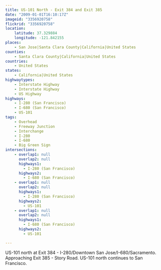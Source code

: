 ```yaml
---
title: US-101 North - Exit 384 and Exit 385
date: "2009-01-01T16:10:17Z"
imageid: "3356920758"
flickrid: "3356920758"
location:
    latitude: 37.329884
    longitude: -121.842155
places:
    - San Jose|Santa Clara County|California|United States
counties:
    - Santa Clara County|California|United States
countries:
    - United States
states:
    - California|United States
highwaytypes:
    - Interstate Highway
    - Interstate Highway
    - US Highway
highways:
    - I-280 (San Francisco)
    - I-680 (San Francisco)
    - US-101
tags:
    - Overhead
    - Freeway Junction
    - Interchange
    - I-280
    - I-680
    - Big Green Sign
intersections:
    - overlap1: null
      overlap2: null
      highways1:
        - I-280 (San Francisco)
      highways2:
        - I-680 (San Francisco)
    - overlap1: null
      overlap2: null
      highways1:
        - I-280 (San Francisco)
      highways2:
        - US-101
    - overlap1: null
      overlap2: null
      highways1:
        - I-680 (San Francisco)
      highways2:
        - US-101

---
```

US-101 north at Exit 384 - I-280/Downtown San Jose/I-680/Sacramento. Approaching Exit 385 - Story Road. US-101 north continues to San Francisco.